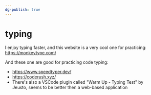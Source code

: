 ```yaml
---
dg-publish: true
---
```

# typing

I enjoy typing faster, and this website is a very cool one for practicing: <https://monkeytype.com/>

And these one are good for practicing code typing:

- <https://www.speedtyper.dev/>
- <https://coderush.xyz/>
- There's also a VSCode plugin called "Warm Up - Typing Test" by Jeusto, seems to be better then a web-based application
